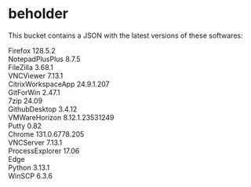 # beholder
This bucket contains a JSON with the latest versions of these softwares:

Firefox            128.5.2          
NotepadPlusPlus    8.7.5            
FileZilla          3.68.1           
VNCViewer          7.13.1           
CitrixWorkspaceApp 24.9.1.207       
GitForWin          2.47.1           
7zip               24.09            
GithubDesktop      3.4.12           
VMWareHorizon      8.12.1.23531249  
Putty              0.82             
Chrome             131.0.6778.205   
VNCServer          7.13.1           
ProcessExplorer    17.06            
Edge                              
Python             3.13.1           
WinSCP             6.3.6            



